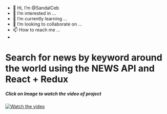 - 👋 Hi, I’m @SandalCeb
- 👀 I’m interested in ...
- 🌱 I’m currently learning ...
- 💞️ I’m looking to collaborate on ...
- 📫 How to reach me ...
- 
<h1>Search for news by keyword around the world using the NEWS API and React + Redux</h1>
<h5>Click on Image to watch the video of project</h5>

[![Watch the video](https://img.youtube.com/vi/id-video/maxresdefault.jpg)](https://youtu.be/id-video)
<!---
SandalCeb/SandalCeb is a ✨ special ✨ repository because its `README.md` (this file) appears on your GitHub profile.
You can click the Preview link to take a look at your changes.
--->
